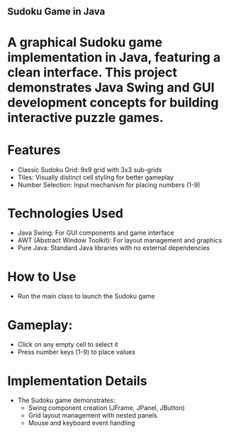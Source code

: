 ## Sudoku Game in Java
# A graphical Sudoku game implementation in Java, featuring a clean interface. This project demonstrates Java Swing and GUI development concepts for building interactive puzzle games.

# Features
- Classic Sudoku Grid: 9x9 grid with 3x3 sub-grids
- Tiles: Visually distinct cell styling for better gameplay
- Number Selection: Input mechanism for placing numbers (1-9)

# Technologies Used
- Java Swing: For GUI components and game interface
- AWT (Abstract Window Toolkit): For layout management and graphics
- Pure Java: Standard Java libraries with no external dependencies

# How to Use
- Run the main class to launch the Sudoku game

# Gameplay:
- Click on any empty cell to select it
- Press number keys (1-9) to place values

# Implementation Details
- The Sudoku game demonstrates:
  - Swing component creation (JFrame, JPanel, JButton)
  - Grid layout management with nested panels  
  - Mouse and keyboard event handling

    